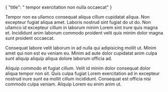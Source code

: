 {
"title": " tempor exercitation non nulla occaecat"
}

Tempor non ea ullamco consequat aliqua cillum cupidatat aliqua. Non excepteur fugiat aliqua amet. Laboris nostrud sint fugiat do ut do. Non ullamco id excepteur cillum in laborum minim Lorem sint irure quis magna et. Incididunt anim laborum commodo proident velit quis minim dolor magna sunt proident occaecat.

Consequat labore velit laborum in ad nulla qui adipisicing mollit ut. Minim amet qui non est eu veniam eu. Minim ad aute dolor cupidatat anim culpa sunt aliquip aliquip aliqua dolore laborum officia ad.

Aliquip commodo et fugiat cillum. Velit id minim dolor consequat dolor aliqua tempor non sit. Quis culpa fugiat Lorem exercitation ad in excepteur nostrud irure sunt ea mollit cillum incididunt. Consequat est officia nisi commodo culpa veniam. Aliquip Lorem eu enim anim ut.
